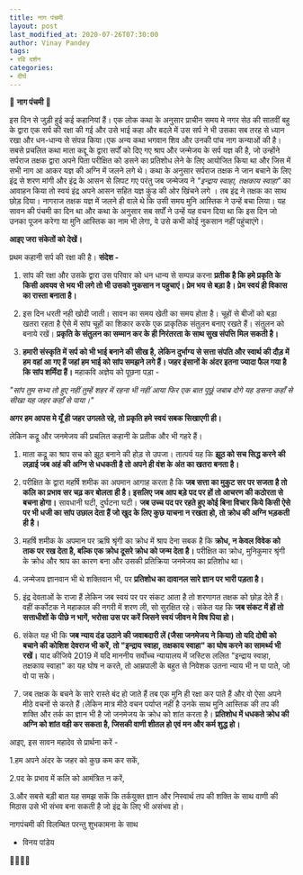 ```yaml
---
title: नाग पंचमी
layout: post
last_modified_at: 2020-07-26T07:30:00
author: Vinay Pandey
tags:
- रवि दर्शन
categories:
- दीर्घ
---
```

🙏 **नाग पंचमी** 🙏

इस दिन से जुड़ी हुई कई कहानियां हैं। एक लोक कथा के अनुसार प्राचीन समय मे नगर सेठ की सातवीं बहु के द्वारा एक सर्प की रक्षा की गई और उसे भाई कहा और बदले में उस सर्प ने भी  उसका सब तरह से ध्यान रखा और धन-धान्य से संपन्न किया।एक अन्य कथा भगवान शिव और उनकी पांच नाग कन्याओं की है। सबसे प्रचलित कथा माता कद्दू के द्वारा सर्पों को दिए गए श्राप और  जन्मेजय के सर्प यज्ञ की है, जो उन्होंने सर्पराज तक्षक द्वारा अपने पिता परीक्षित को डसने का प्रतिशोध लेने के लिए आयोजित किया था और जिस में सभी नाग आ आकर यज्ञ की अग्नि में जलने लगे थे। कथा के अनुसार सर्पराज तक्षक ने जान बचाने के लिए इंद्र से शरण मांगी और इंद्र के आसन से लिपट गए परंतु जब जन्मेजय  ने *"इन्द्राय स्वाहा, तक्षकाय स्वाहा"* का आवाहन किया तो स्वयं इंद्र अपने आसन सहित यज्ञ कुंड की ओर खिंचने लगे । तब इंद्र ने तक्षक का साथ छोड़ दिया। नागराज तक्षक यज्ञ में जलने ही वाले थे कि उसी समय मुनि आस्तिक ने उन्हें बचा लिया। यह सावन की पंचमी का दिन था और कथा के अनुसार सब सर्पों ने उन्हें यह वचन दिया था कि इस दिन जो उनका पूजन करेगा या मुनि आस्तिक का नाम भी लेगा, वे उसे कभी कोई नुकसान नहीं पहुंचाएंगे।

**आइए जरा संकेतों को देखें।**

प्रथम कहानी सर्प की रक्षा की है।
**संदेश -**
1.  सांप की रक्षा और उसके द्वारा उस परिवार को धन धान्य से सम्पन्न करना **प्रतीक है कि हमे प्रकृति के किसी अवयव से भय भी लगे तो भी उसको नुकसान न पहुचाएं। प्रेम भय से बड़ा है। प्रेम स्वयं ही विकास का रास्ता बनाता है।**
 
2. इस दिन धरती नही खोदी जाती। सावन का समय खेती का समय होता है। चूहों से बीजों को बड़ा खतरा रहता है ऐसे में सांप चूहों का शिकार करके एक प्राकृतिक संतुलन बनाए रखते हैं। संतुलन को बनाये रखें। **प्रकृति के संतुलन का सम्मान कर के ही निरंतरता के साथ सुख संपत्ति मिल सकती है।**

3. **हमारी संस्कृति में सर्प को भी भाई बनाने की सीख है, लेकिन दुर्भाग्य से सत्ता संपति और स्वार्थ की दौड़ में हम वहां आ गए हैं जहां हम भाई को सांप समझने लगे हैं। जहर इंसानों के अंदर इतना ज्यादा फैल गया है कि सांप शर्मिंदा हैं।** 
महाकवि अज्ञेय को पूछना पड़ा -
  
*"सांप*
*तुम सभ्य तो हुए नहीं*
*तुम्हें शहर में रहना भी नहीं आया*
*फिर एक बात पूछूं*
*जबाब दोगे*
*यह डसना कहाँ से सीखा*
*यह जहर कहाँ से पाया।"*

**अगर हम आपस मे यूँ ही जहर उगलते रहे, तो प्रकृति हमे स्वयं सबक सिखाएगी ही।**

लेकिन कद्रू और जनमेजय की प्रचलित कहानी के प्रतीक और भी गहरे हैं। 

1. माता कद्रू का श्राप सच को झूठ बनाने की होड़ से उपजा।  तात्पर्य यह कि **झूठ को सच सिद्ध करने की लड़ाई जब अहं की अग्नि से धधकती है तो अपने ही वंश के अंत का खतरा बनता है।**

2. परीक्षित के द्वारा महर्षि शमीक का अपमान आगाह करता है कि **जब सत्ता का मुकुट सर पर सजता है तो कलि का प्रभाव सर चढ़ कर बोलता ही है। इसलिए जब आप बड़े पद पर हों तो आचरण की  कठोरता से बचना होगा।** सावधानी घटी, दुर्घटना घटी। **जब उच्च पद पर रहते हुए कोई बिना विचार किये किसी ऐसे पर भी धजी का सांप उछाल देता हैं जो खुद के लिए कुछ याचना न रखता हो, तो क्रोध की अग्नि भड़कती ही है।**

3. महर्षि शमीक के अपमान पर ऋषि श्रृंगी का क्रोध में श्राप देना सबक है कि **क्रोध, न केवल विवेक को ताक पर रख देता है, बल्कि एक क्रोध दूसरे क्रोध को जन्म देता है।** परीक्षित का क्रोध, मुनिकुमार श्रृंगी के क्रोध और श्राप का कारण बना और उसकी प्रतिक्रिया जनमेजय का प्रतिशोध था। 

4. जन्मेजय ज्ञानवान भी थे शक्तिवान भी, पर **प्रतिशोध का दावानल सारे ज्ञान पर भारी पड़ता है।** 

5. इंद्र देवताओं के राजा हैं लेकिन जब स्वयं पर पर संकट आता है तो शरणागत तक्षक को छोड़ देते हैं। वहीं कर्कोटक ने महाकाल की नगरी में शरण ली, सो सुरक्षित रहे। संकेत यह कि **जब संकट में हों तो सत्ताधीशों के पीछे न भागें, भरोसा उस पर करें जिसने स्वयं जीवन मे विष पिया हो।**

6. संकेत यह भी कि **जब न्याय दंड उठाने की जवाबदारी लें (जैसा जनमेजय ने किया) तो यदि दोषी को बचाने की कोशिश देवराज भी करें, तो "इन्द्राय स्वाहा, तक्षकाय स्वाहा" का घोष करने का सामर्थ्य भी रखें।** याद कीजिये 2019 में यदि माननीय सर्वोच्च न्यायालय में जस्टिस ललित "इन्द्राय स्वाहा, तक्षकाय स्वाहा" का यह घोष न करते, तो आम्रपाली के बहुत से निवेशक उतना न्याय भी न पा पाते, जो वो पा सके। 

7. जब तक्षक के बचने के सारे रास्ते बंद हो जाते हैं तब एक मुनि ही रक्षा कर पाते हैं और वो ऐसा अपने मीठे वचनों से करते हैं।लेकिन मात्र मीठे वचन  पर्याप्त नहीं है उनके साथ मुनि आस्तिक की तप की शक्ति और तर्क का ज्ञान भी है जो जनमेजय के क्रोध को शांत करता है। **प्रतिशोध में धधकते क्रोध की अग्नि को शांत वही कर सकता है, जिसकी वाणी शीतल हो एवं मन और कर्म शुद्ध हो।**

 आइए, इस सावन महादेव से प्रार्थना करें  -

1.हम अपने अंदर के जहर को कुछ कम कर सकें,

2.पद के प्रभाव में कलि को आमंत्रित न करें,

3.और सबसे बड़ी बात यह समझ सकें कि तर्कयुक्त ज्ञान और निस्वार्थ तप की शक्ति के साथ वाणी की मिठास उसे भी संभव बना सकती है जो इंद्र के लिए भी असंभव हो।

नागपंचमी की विलम्बित परन्तु शुभकामना के साथ 

- विनय पांडेय

🙏🌷🌷🙏


